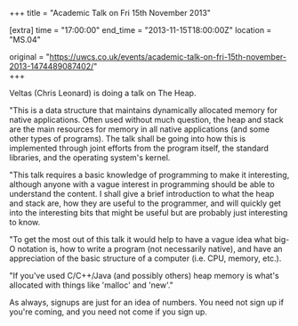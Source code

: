 +++
title = "Academic Talk on Fri 15th November 2013"

[extra]
time = "17:00:00"
end_time = "2013-11-15T18:00:00Z"
location = "MS.04"

original = "https://uwcs.co.uk/events/academic-talk-on-fri-15th-november-2013-1474489087402/"    
+++

Veltas (Chris Leonard) is doing a talk on The Heap.

"This is a data structure that maintains dynamically allocated memory for native applications. Often used without much question, the heap and stack are the main resources for memory in all native applications (and some other types of programs). The talk shall be going into how this is implemented through joint efforts from the program itself, the standard libraries, and the operating system's kernel.

"This talk requires a basic knowledge of programming to make it interesting, although anyone with a vague interest in programming should be able to understand the content. I shall give a brief introduction to what the heap and stack are, how they are useful to the programmer, and will quickly get into the interesting bits that might be useful but are probably just interesting to know.

"To get the most out of this talk it would help to have a vague idea what big-O notation is, how to write a program (not necessarily native), and have an appreciation of the basic structure of a computer (i.e. CPU, memory, etc.).

"If you've used C/C++/Java (and possibly others) heap memory is what's allocated with things like 'malloc' and 'new'."

As always, signups are just for an idea of numbers. You need not sign up if you're coming, and you need not come if you sign up.


